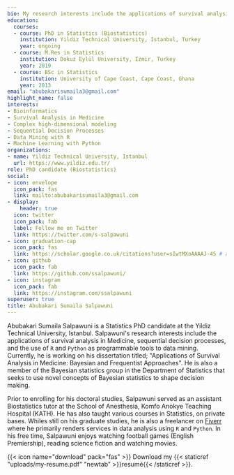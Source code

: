 ```yaml
---
bio: My research interests include the applications of survival analysis in Medicine, sequential decision processes, dynamics of visualizations in R and Python.
education:
  courses:
  - course: PhD in Statistics (Biostatistics)
    institution: Yildiz Technical University, Istanbul, Turkey
    year: ongoing
  - course: M.Res in Statistics
    institution: Dokuz Eylül University, Izmir, Turkey
    year: 2019
  - course: BSc in Statistics
    institution: University of Cape Coast, Cape Coast, Ghana
    year: 2013
email: "abubakarisumaila3@gmail.com"
highlight_name: false
interests:
- Bioinformatics
- Survival Analysis in Medicine
- Complex high-dimensional modeling
- Sequential Decision Processes
- Data Mining with R
- Machine Learning with Python
organizations:
- name: Yildiz Technical University, Istanbul
  url: https://www.yildiz.edu.tr/
role: PhD candidate (Biostatistics)
social:
- icon: envelope
  icon_pack: fas
  link: mailto:abubakarisumaila3@gmail.com
- display:
    header: true
  icon: twitter
  icon_pack: fab
  label: Follow me on Twitter
  link: https://twitter.com/s-salpawuni
- icon: graduation-cap
  icon_pack: fas
  link: https://scholar.google.co.uk/citations?user=sIwtMXoAAAAJ-45 # added -45
- icon: github
  icon_pack: fab
  link: https://github.com/ssalpawuni/
- icon: instagram
  icon_pack: fab
  link: https://instagram.com/ssalpawuni
superuser: true
title: Abubakari Sumaila Salpawuni
---
```


Abubakari Sumaila Salpawuni is a Statistics PhD candidate at the Yildiz Technical University, Istanbul. Salpawuni's research interests include the applications of survival analysis in Medicine, sequential decision processes, and the use of `R` and `Python` as programmable tools to data mining. Currently, he is working on his dissertation titled; "Applications of Survival Analysis in Medicine: Bayesian and Frequentist Approaches". He is also a member of the Bayesian statistics group in the Department of Statistics that seeks to use novel concepts of Bayesian statistics to shape decision making.

Prior to enrolling for his doctoral studies, Salpawuni served as an assistant Biostatistics tutor at the School of Anesthesia, Komfo Anokye Teaching Hospital (KATH). He has also taught various courses in Statistics, on private bases. Whiles still on his graduate studies, he is also a freelancer on [Fiverr](https://www.fiverr.com/ssalpawuni?up_rollout=true) where he primarily renders services in data analysis using `R` and `Python`. In his free time, Salpawuni enjoys watching football games (English Premiership), reading science fiction and watching movies.

{{< icon name="download" pack="fas" >}} Download my {{< staticref "uploads/my-resume.pdf" "newtab" >}}resumé{{< /staticref >}}.
